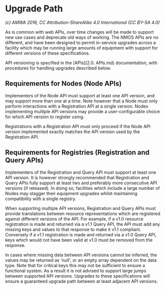 # Upgrade Path

_(c) AMWA 2016, CC Attribution-ShareAlike 4.0 International (CC BY-SA 4.0)_

As is common with web APIs, over time changes will be made to support new use cases and deprecate old ways of working. The NMOS APIs are no different, and have been designed to permit in-service upgrades across a facility which may be running large amounts of equipment with support for different versions of these specifications.

API versioning is specified in the [APIs](2.0. APIs.md) documentation, with procedures for handling upgrades described below.

## Requirements for Nodes (Node APIs)

Implementers of the Node API must support at least one API version, and may support more than one at a time. Note however that a Node must only perform interactions with a Registration API at a single version. Nodes implementing multiple API versions may provide a user-configurable choice for which API version to register using.

Registrations with a Registration API must only proceed if the Node API version implemented exactly matches the API version used by the Registration API.

## Requirements for Registries (Registration and Query APIs)

Implementers of the Registration and Query API must support at least one API version. It is however strongly recommended that Registration and Query APIs fully support at least two and preferably more consecutive API versions (if released). In doing so, facilities which include a large number of Nodes may stagger their equipment upgrades whilst maintaining compatibility with a single registry.

When supporting multiple API versions, Registration and Query APIs must provide translations between resource representations which are registered against different versions of the API. For example, if a v1.0 resource registration is made and returned via a v1.1 Query API, the API must add any missing keys and values to that response to make it v1.1 compliant. Conversely if a v1.1 registration is made and returned via a v1.0 Query API, keys which would not have been valid at v1.0 must be removed from the response.

In cases where missing data between API versions cannot be inferred, the values may be returned as 'null', or an empty array dependent on the data type. Note that for critical keys this may not be sufficient to ensure a functional system. As a result it is not advised to support large jumps between supported API versions. Upgrades to these specifications will ensure a guaranteed upgrade path between at least adjacent API versions.
